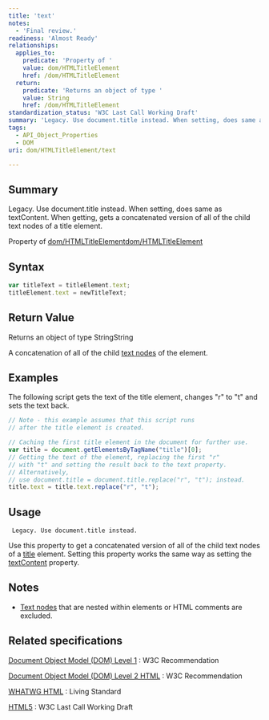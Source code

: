 ```yaml
---
title: 'text'
notes:
  - 'Final review.'
readiness: 'Almost Ready'
relationships:
  applies_to:
    predicate: 'Property of '
    value: dom/HTMLTitleElement
    href: /dom/HTMLTitleElement
  return:
    predicate: 'Returns an object of type '
    value: String
    href: /dom/HTMLTitleElement
standardization_status: 'W3C Last Call Working Draft'
summary: 'Legacy. Use document.title instead. When setting, does same as textContent. When getting, gets a concatenated version of all of the child text nodes of a title element.'
tags:
  - API_Object_Properties
  - DOM
uri: dom/HTMLTitleElement/text

---
```

## Summary

Legacy. Use document.title instead. When setting, does same as textContent. When getting, gets a concatenated version of all of the child text nodes of a title element.

Property of [dom/HTMLTitleElement](/dom/HTMLTitleElement)[dom/HTMLTitleElement](/dom/HTMLTitleElement)

## Syntax

``` js
var titleText = titleElement.text;
titleElement.text = newTitleText;
```

## Return Value

Returns an object of type StringString

A concatenation of all of the child [text nodes](/dom/Text) of the element.

## Examples

The following script gets the text of the title element, changes "r" to "t" and sets the text back.

``` js
// Note - this example assumes that this script runs
// after the title element is created.

// Caching the first title element in the document for further use.
var title = document.getElementsByTagName("title")[0];
// Getting the text of the element, replacing the first "r"
// with "t" and setting the result back to the text property.
// Alternatively,
// use document.title = document.title.replace("r", "t"); instead.
title.text = title.text.replace("r", "t");
```

## Usage

     Legacy. Use document.title instead.

Use this property to get a concatenated version of all of the child text nodes of a [title](/html/elements/title) element. Setting this property works the same way as setting the [textContent](/dom/Node/textContent) property.

## Notes

-   [Text nodes](/dom/Text) that are nested within elements or HTML comments are excluded.

## Related specifications

[Document Object Model (DOM) Level 1](http://www.w3.org/TR/REC-DOM-Level-1/level-one-html.html#ID-77500413)
:   W3C Recommendation

[Document Object Model (DOM) Level 2 HTML](http://www.w3.org/TR/DOM-Level-2-HTML/html.html#ID-77500413)
:   W3C Recommendation

[WHATWG HTML](http://www.whatwg.org/specs/web-apps/current-work/multipage/semantics.html#dom-title-text)
:   Living Standard

[HTML5](http://www.w3.org/TR/html5/text-level-semantics.html#dom-a-text)
:   W3C Last Call Working Draft
